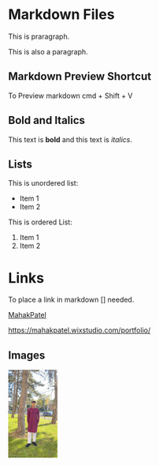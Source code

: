 # Markdown Files

This is praragraph.

This is also a paragraph.

## Markdown Preview Shortcut

To Preview markdown cmd + Shift + V

## Bold and Italics

This text is **bold** and this text is *italics*.

## Lists

This is unordered list: 

- Item 1
- Item 2

This is ordered List: 

1. Item 1
2. Item 2

# Links

To place a link in markdown [] needed.

[MahakPatel](https://mahakpatel.wixstudio.com/portfolio/)

https://mahakpatel.wixstudio.com/portfolio/

## Images

<img src ="images/image.jpg" width="100" />

